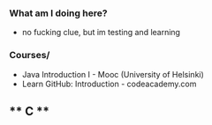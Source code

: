 ### What am I doing here? ###
 - no fucking clue, but im testing and learning 
### Courses/ ###
 - Java Introduction I - Mooc (University of Helsinki) 
 - Learn GitHub: Introduction - codeacademy.com 

## ** C ** ##